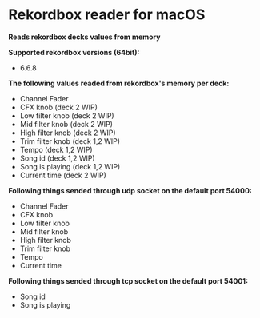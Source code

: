 # Rekordbox reader for macOS
**Reads rekordbox decks values from memory**

**Supported rekordbox versions (64bit):**
+ 6.6.8

**The following values readed from rekordbox's memory per deck:**
+ Channel Fader 
+ CFX knob (deck 2 WIP)
+ Low filter knob (deck 2 WIP)
+ Mid filter knob (deck 2 WIP)
+ High filter knob (deck 2 WIP)
+ Trim filter knob (deck 1,2 WIP)
+ Tempo (deck 1,2 WIP)
+ Song id (deck 1,2 WIP)
+ Song is playing (deck 1,2 WIP)
+ Current time (deck 2 WIP)

**Following things sended through udp socket on the default port 54000:**
+ Channel Fader 
+ CFX knob
+ Low filter knob
+ Mid filter knob
+ High filter knob
+ Trim filter knob
+ Tempo
+ Current time

**Following things sended through tcp socket on the default port 54001:**
+ Song id
+ Song is playing